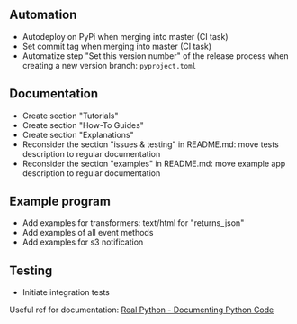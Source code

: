 ## Automation
  - Autodeploy on PyPi when merging into master (CI task)
  - Set commit tag when merging into master (CI task)
  - Automatize step "Set this version number" of the release process when creating a new version branch: `pyproject.toml`

## Documentation 
  - Create section "Tutorials"
  - Create section "How-To Guides"
  - Create section "Explanations"
  - Reconsider the section "issues & testing" in README.md: move tests description to regular documentation
  - Reconsider the section "examples" in README.md: move example app description to regular documentation

## Example program    
  - Add examples for transformers: text/html for "returns_json"
  - Add examples of all event methods
  - Add examples for s3 notification

## Testing
  - Initiate integration tests

Useful ref for documentation: [Real Python - Documenting Python Code](https://realpython.com/documenting-python-code/#public-and-open-source-projects "Real Python - Documenting Python Code")

